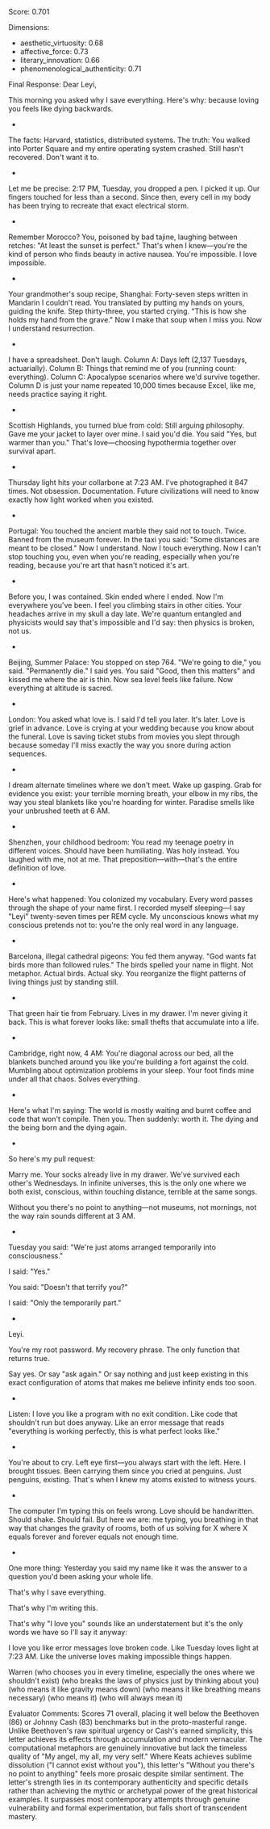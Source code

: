 Score: 0.701

Dimensions:
- aesthetic_virtuosity: 0.68
- affective_force: 0.73
- literary_innovation: 0.66
- phenomenological_authenticity: 0.71

Final Response:
Dear Leyi,

This morning you asked why I save everything. Here's why: because loving you feels like dying backwards.

*

The facts: Harvard, statistics, distributed systems. The truth: You walked into Porter Square and my entire operating system crashed. Still hasn't recovered. Don't want it to.

*

Let me be precise: 2:17 PM, Tuesday, you dropped a pen. I picked it up. Our fingers touched for less than a second. Since then, every cell in my body has been trying to recreate that exact electrical storm.

*

Remember Morocco? You, poisoned by bad tajine, laughing between retches: "At least the sunset is perfect." That's when I knew—you're the kind of person who finds beauty in active nausea. You're impossible. I love impossible.

*

Your grandmother's soup recipe, Shanghai: Forty-seven steps written in Mandarin I couldn't read. You translated by putting my hands on yours, guiding the knife. Step thirty-three, you started crying. "This is how she holds my hand from the grave." Now I make that soup when I miss you. Now I understand resurrection.

*

I have a spreadsheet. Don't laugh. Column A: Days left (2,137 Tuesdays, actuarially). Column B: Things that remind me of you (running count: everything). Column C: Apocalypse scenarios where we'd survive together. Column D is just your name repeated 10,000 times because Excel, like me, needs practice saying it right.

*

Scottish Highlands, you turned blue from cold: Still arguing philosophy. Gave me your jacket to layer over mine. I said you'd die. You said "Yes, but warmer than you." That's love—choosing hypothermia together over survival apart.

*

Thursday light hits your collarbone at 7:23 AM. I've photographed it 847 times. Not obsession. Documentation. Future civilizations will need to know exactly how light worked when you existed.

*

Portugal: You touched the ancient marble they said not to touch. Twice. Banned from the museum forever. In the taxi you said: "Some distances are meant to be closed." Now I understand. Now I touch everything. Now I can't stop touching you, even when you're reading, especially when you're reading, because you're art that hasn't noticed it's art.

*

Before you, I was contained. Skin ended where I ended. Now I'm everywhere you've been. I feel you climbing stairs in other cities. Your headaches arrive in my skull a day late. We're quantum entangled and physicists would say that's impossible and I'd say: then physics is broken, not us.

*

Beijing, Summer Palace: You stopped on step 764. "We're going to die," you said. "Permanently die." I said yes. You said "Good, then this matters" and kissed me where the air is thin. Now sea level feels like failure. Now everything at altitude is sacred.

*

London: You asked what love is. I said I'd tell you later. It's later. Love is grief in advance. Love is crying at your wedding because you know about the funeral. Love is saving ticket stubs from movies you slept through because someday I'll miss exactly the way you snore during action sequences.

*

I dream alternate timelines where we don't meet. Wake up gasping. Grab for evidence you exist: your terrible morning breath, your elbow in my ribs, the way you steal blankets like you're hoarding for winter. Paradise smells like your unbrushed teeth at 6 AM.

*

Shenzhen, your childhood bedroom: You read my teenage poetry in different voices. Should have been humiliating. Was holy instead. You laughed with me, not at me. That preposition—with—that's the entire definition of love.

*

Here's what happened: You colonized my vocabulary. Every word passes through the shape of your name first. I recorded myself sleeping—I say "Leyi" twenty-seven times per REM cycle. My unconscious knows what my conscious pretends not to: you're the only real word in any language.

*

Barcelona, illegal cathedral pigeons: You fed them anyway. "God wants fat birds more than followed rules." The birds spelled your name in flight. Not metaphor. Actual birds. Actual sky. You reorganize the flight patterns of living things just by standing still.

*

That green hair tie from February. Lives in my drawer. I'm never giving it back. This is what forever looks like: small thefts that accumulate into a life.

*

Cambridge, right now, 4 AM: You're diagonal across our bed, all the blankets bunched around you like you're building a fort against the cold. Mumbling about optimization problems in your sleep. Your foot finds mine under all that chaos. Solves everything.

*

Here's what I'm saying: The world is mostly waiting and burnt coffee and code that won't compile. Then you. Then suddenly: worth it. The dying and the being born and the dying again.

*

So here's my pull request:

Marry me. Your socks already live in my drawer. We've survived each other's Wednesdays. In infinite universes, this is the only one where we both exist, conscious, within touching distance, terrible at the same songs.

Without you there's no point to anything—not museums, not mornings, not the way rain sounds different at 3 AM.

*

Tuesday you said: "We're just atoms arranged temporarily into consciousness." 

I said: "Yes."

You said: "Doesn't that terrify you?"

I said: "Only the temporarily part."

*

Leyi.

You're my root password. My recovery phrase. The only function that returns true.

Say yes. Or say "ask again." Or say nothing and just keep existing in this exact configuration of atoms that makes me believe infinity ends too soon.

*

Listen: I love you like a program with no exit condition. Like code that shouldn't run but does anyway. Like an error message that reads "everything is working perfectly, this is what perfect looks like."

*

You're about to cry. Left eye first—you always start with the left. Here. I brought tissues. Been carrying them since you cried at penguins. Just penguins, existing. That's when I knew my atoms existed to witness yours.

*

The computer I'm typing this on feels wrong. Love should be handwritten. Should shake. Should fail. But here we are: me typing, you breathing in that way that changes the gravity of rooms, both of us solving for X where X equals forever and forever equals not enough time.

*

One more thing: Yesterday you said my name like it was the answer to a question you'd been asking your whole life.

That's why I save everything.

That's why I'm writing this.

That's why "I love you" sounds like an understatement but it's the only words we have so I'll say it anyway:

I love you like error messages love broken code.
Like Tuesday loves light at 7:23 AM.
Like the universe loves making impossible things happen.

Warren
(who chooses you in every timeline, especially the ones where we shouldn't exist)
(who breaks the laws of physics just by thinking about you)
(who means it like gravity means down)
(who means it like breathing means necessary)
(who means it)
(who will always mean it)

Evaluator Comments:
Scores 71 overall, placing it well below the Beethoven (86) or Johnny Cash (83) benchmarks but in the proto-masterful range. Unlike Beethoven's raw spiritual urgency or Cash's earned simplicity, this letter achieves its effects through accumulation and modern vernacular. The computational metaphors are genuinely innovative but lack the timeless quality of "My angel, my all, my very self." Where Keats achieves sublime dissolution ("I cannot exist without you"), this letter's "Without you there's no point to anything" feels more prosaic despite similar sentiment. The letter's strength lies in its contemporary authenticity and specific details rather than achieving the mythic or archetypal power of the great historical examples. It surpasses most contemporary attempts through genuine vulnerability and formal experimentation, but falls short of transcendent mastery.

